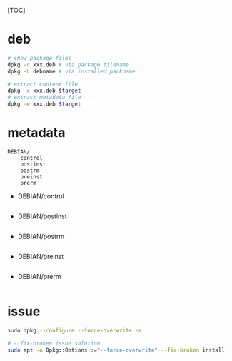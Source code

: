 [TOC]
# deb
```sh
# show package files
dpkg -c xxx.deb # via package filename
dpkg -L debname # via installed packname

# extract content file
dpkg -x xxx.deb $target
# extract metadata file
dpkg -e xxx.deb $target
```

# metadata
```tree
DEBIAN/
    control
    postinst
    postrm
    preinst
    prerm
```
+ DEBIAN/control
    ```yaml
    ```
+ DEBIAN/postinst
    ```sh
    ```
+ DEBIAN/postrm
    ```sh
    ```
+ DEBIAN/preinst
    ```sh
    ```
+ DEBIAN/prerm
    ```sh
    ```

# issue
```sh
sudo dpkg --configure --force-overwrite -a

# --fix-broken issue solution
sudo apt -o Dpkg::Options::="--force-overwrite" --fix-broken install
```